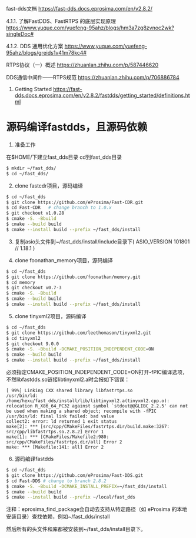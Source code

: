 fast-dds文档
https://fast-dds.docs.eprosima.com/en/v2.8.2/

4.1.1. 了解FastDDS、FastRTPS 的底层实现原理
https://www.yuque.com/yuefeng-95ahz/blogs/hm3a7zg8zvnoc2wk?singleDoc#

4.1.2. DDS 通用优化方案
https://www.yuque.com/yuefeng-95ahz/blogs/greids1v41m78kc4#

RTPS协议（一）概述
https://zhuanlan.zhihu.com/p/587446620

DDS通信中间件——RTPS规范
https://zhuanlan.zhihu.com/p/706886784

1. Getting Started
https://fast-dds.docs.eprosima.com/en/v2.8.2/fastdds/getting_started/definitions.html



# 源码编译fastdds，且源码依赖

1. 准备工作

在$HOME/下建立fast_dds目录
cd到fast_dds目录

```bash
$ mkdir ~/fast_dds/
$ cd ~/fast_dds/
```

2. clone fastcdr项目，源码编译

```bash
$ cd ~/fast_dds
$ git clone https://github.com/eProsima/Fast-CDR.git
$ cd Fast-CDR   # change branch to 1.0.x
$ git checkout v1.0.28
$ cmake -S. -Bbuild
$ cmake --build build
$ cmake --install build --prefix ~/fast_dds/install
```

3. 复制asio头文件到~/fast_dds/install/include目录下( ASIO_VERSION 101801 // 1.18.1 )

4. clone foonathan_memory项目，源码编译

```bash
$ cd ~/fast_dds
$ git clone https://github.com/foonathan/memory.git
$ cd memory
$ git checkout v0.7-3
$ cmake -S. -Bbuild
$ cmake --build build
$ cmake --install build --prefix ~/fast_dds/install
```

5. clone tinyxml2项目，源码编译

```bash
$ cd ~/fast_dds
$ git clone https://github.com/leethomason/tinyxml2.git
$ cd tinyxml2
$ git checkout 9.0.0
$ cmake -S. -Bbuild -DCMAKE_POSITION_INDEPENDENT_CODE=ON
$ cmake --build build
$ cmake --install build --prefix ~/fast_dds/install
```

必须指定CMAKE_POSITION_INDEPENDENT_CODE=ON打开-fPIC编译选项，不然libfastdds.so链接libtinyxml2.a时会报如下错误：

```
[ 99%] Linking CXX shared library libfastrtps.so
/usr/bin/ld: /home/hexu/fast_dds/install/lib/libtinyxml2.a(tinyxml2.cpp.o): relocation R_X86_64_PC32 against symbol `stdout@@GLIBC_2.2.5' can not be used when making a shared object; recompile with -fPIC
/usr/bin/ld: final link failed: bad value
collect2: error: ld returned 1 exit status
make[2]: *** [src/cpp/CMakeFiles/fastrtps.dir/build.make:3267: src/cpp/libfastrtps.so.2.8.2] Error 1
make[1]: *** [CMakeFiles/Makefile2:980: src/cpp/CMakeFiles/fastrtps.dir/all] Error 2
make: *** [Makefile:141: all] Error 2
```

6. 源码编译fastdds

```bash
$ cd ~/fast_dds
$ git clone https://github.com/eProsima/Fast-DDS.git
$ cd Fast-DDS # change to branch 2.8.2
$ cmake -S. -Bbuild -DCMAKE_INSTALL_PREFIX=~/fast_dds/install
$ cmake --build build
$ cmake --install build --prefix ~/local/fast_dds
```

注释：eprosima_find_package会自动去支持从特定路径（如 eProsima 的本地安装目录）查找依赖，例如~/fast_dds/install

然后所有的头文件和库都被安装到~/fast_dds/install目录下。

